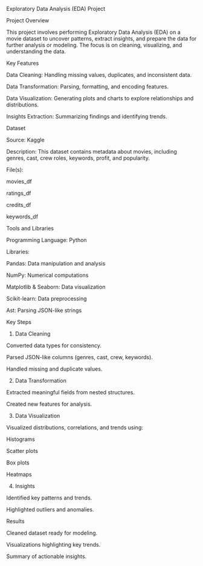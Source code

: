 Exploratory Data Analysis (EDA) Project



Project Overview

This project involves performing Exploratory Data Analysis (EDA) on a movie dataset to uncover patterns, extract insights, and prepare the data for further analysis or modeling. The focus is on cleaning, visualizing, and understanding the data.

Key Features

Data Cleaning: Handling missing values, duplicates, and inconsistent data.

Data Transformation: Parsing, formatting, and encoding features.

Data Visualization: Generating plots and charts to explore relationships and distributions.

Insights Extraction: Summarizing findings and identifying trends.



Dataset

Source: Kaggle

Description: This dataset contains metadata about movies, including genres, cast, crew roles, keywords, profit, and popularity.

File(s):

movies_df

ratings_df

credits_df

keywords_df




Tools and Libraries

Programming Language: Python

Libraries:

Pandas: Data manipulation and analysis

NumPy: Numerical computations

Matplotlib & Seaborn: Data visualization

Scikit-learn: Data preprocessing

Ast: Parsing JSON-like strings

Key Steps

1. Data Cleaning

Converted data types for consistency.

Parsed JSON-like columns (genres, cast, crew, keywords).

Handled missing and duplicate values.

2. Data Transformation

Extracted meaningful fields from nested structures.

Created new features for analysis.

3. Data Visualization

Visualized distributions, correlations, and trends using:

Histograms

Scatter plots

Box plots

Heatmaps

4. Insights

Identified key patterns and trends.

Highlighted outliers and anomalies.



Results

Cleaned dataset ready for modeling.

Visualizations highlighting key trends.

Summary of actionable insights.



